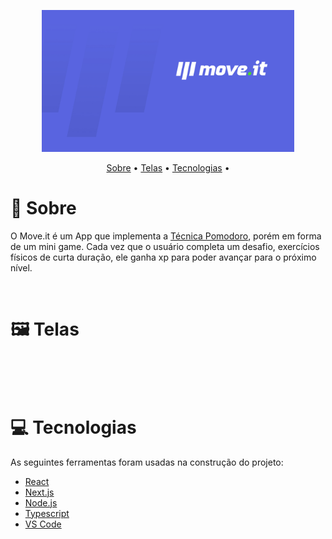 <p align="center">
  <img src="./.github/banner.jpg" width="80%" />
</p>

<p align="center">
  <a href="#newspaper-sobre">Sobre</a> •
  <a href="#framed_picture-telas">Telas</a> •
  <a href="#computer-tecnologias">Tecnologias</a> •
</p>


# :newspaper: Sobre 

O Move.it é um App que implementa a [Técnica Pomodoro](https://www.estudaqui.com/blog/organizacao-de-estudos/tecnica-pomodoro-estudar/), porém em forma de um mini game. Cada vez que o usuário completa um desafio, 
exercícios físicos de curta duração, ele ganha xp para poder avançar para o próximo nível.

<br>

# :framed_picture: Telas

<div style="display: flex; flex-flow: column nowrap" width="100%">
  <div>
    <img src="" />
    <img src="" />
    <img src="" />
  </div>
  <div>
    <img src="" />
    <img src="" />
    <img src="" />
  </div>
</div>

<br>

# :computer: Tecnologias

As seguintes ferramentas foram usadas na construção do projeto:

  - [React](https://reactjs.org/)
  - [Next.js](https://nextjs.org)
  - [Node.js](https://nodejs.org/en/)
  - [Typescript](https://www.typescriptlang.org/)
  - [VS Code](https://code.visualstudio.com/)
